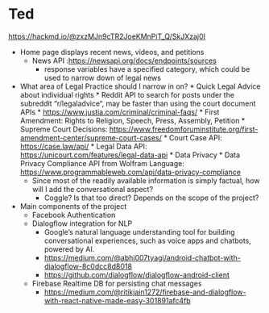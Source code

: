 # Ted
https://hackmd.io/@zxzMJn9cTR2JoeKMnPiT_Q/SkJXzaj0I

 * Home page displays recent news, videos, and petitions
    * News API :https://newsapi.org/docs/endpoints/sources
       * response variables have a specified category, which could be used to narrow down of legal news
 * What area of Legal Practice should I narrow in on?
        * Quick Legal Advice about individual rights
            * Reddit API to search for posts under the subreddit “r/legaladvice“, may be faster than using the court document APIs
            * https://www.justia.com/criminal/criminal-faqs/
            * First Amendment: Rights to Religion, Speech, Press, Assembly, Petition
                * Supreme Court Decisions: https://www.freedomforuminstitute.org/first-amendment-center/supreme-court-cases/
                * Court Case API: https://case.law/api/
                * Legal Data API: https://unicourt.com/features/legal-data-api
        * Data Privacy 
            * Data Privacy Compliance API from Wolfram Language: https://www.programmableweb.com/api/data-privacy-compliance
    * Since most of the readily available information is simply factual, how will I add the conversational aspect?
        * Coggle? Is that too direct? Depends on the scope of the project?
* Main components of the project
    * Facebook Authentication
    *  Dialogflow integration for NLP
        * Google’s natural language understanding tool for building conversational experiences, such as voice apps and chatbots, powered by AI.
        * https://medium.com/@abhi007tyagi/android-chatbot-with-dialogflow-8c0dcc8d8018
        * https://github.com/dialogflow/dialogflow-android-client
    * Firebase Realtime DB for persisting chat messages
        * https://medium.com/@ritikjain1272/firebase-and-dialogflow-with-react-native-made-easy-301891afc4fb

